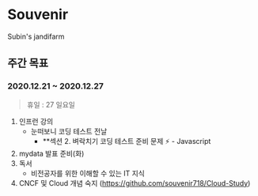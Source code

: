 # Souvenir
Subin's jandifarm

## 주간 목표

### 2020.12.21 ~ 2020.12.27
> 휴일 : 27 일요일

1. 인프런 강의
   - 눈떠보니 코딩 테스트 전날
     - **섹션 2. 벼락치기 코딩 테스트 준비 문제 ⚡ - Javascript
2. mydata 발표 준비(화)
3. 독서
   - 비전공자를 위한 이해할 수 있는 IT 지식
4. CNCF 및 Cloud 개념 숙지 (https://github.com/souvenir718/Cloud-Study)

